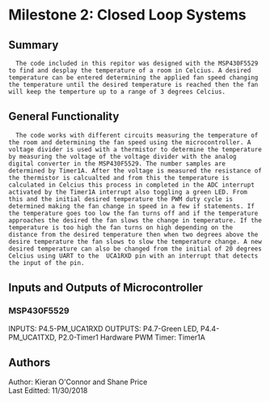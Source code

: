 # Milestone 2: Closed Loop Systems
## Summary
      The code included in this repitor was designed with the MSP430F5529 to find and desplay the temperature of a room in Celcius. A desired temperature can be entered determining the applied fan speed changing the temperature until the desired temperature is reached then the fan will keep the temperture up to a range of 3 degrees Celcius.

## General Functionality
      The code works with different circuits measuring the temperature of the room and determining the fan speed using the microcontroller. A voltage divider is used with a thermistor to determine the temperature by measuring the voltage of the voltage divider with the analog digital converter in the MSP430F5529. The number samples are determined by Timer1A. After the voltage is measured the resistance of the thermistor is calcualted and from this the temperature is calculated in Celcius this process in completed in the ADC interrupt activated by the Timer1A interrupt also toggling a green LED. From this and the initial desired temperature the PWM duty cycle is determined making the fan change in speed in a few if statements. If the temperature goes too low the fan turns off and if the temperature approaches the desired the fan slows the change in temperature. If the temperature is too high the fan turns on high depending on the distance from the desired temperature then when two degrees above the desire temperature the fan slows to slow the temperature change. A new desired temperature can also be changed from the initial of 20 degrees Celcius using UART to the  UCA1RXD pin with an interrupt that detects the input of the pin.
 
## Inputs and Outputs of Microcontroller

### MSP430F5529
 INPUTS: P4.5-PM_UCA1RXD
 OUTPUTS: P4.7-Green LED, P4.4-PM_UCA1TXD, P2.0-Timer1 Hardware PWM
 Timer: Timer1A

## Authors

   Author: Kieran O'Connor and Shane Price  
   Last Editted: 11/30/2018
